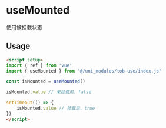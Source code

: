# useMounted

使用被挂载状态

## Usage

```html
<script setup>
import { ref } from 'vue'
import { useMounted } from '@/uni_modules/tob-use/index.js'

const isMounted = useMounted()

isMounted.value // 未挂载前，false

setTimeout(() => {
    isMounted.value // 挂载后，true
})
</script>
```

